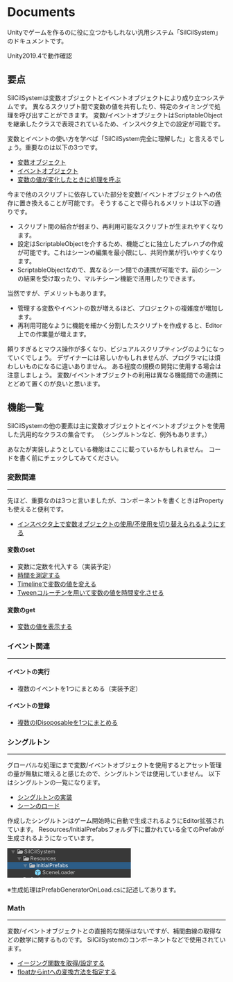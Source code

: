 # Documents

Unityでゲームを作るのに役に立つかもしれない汎用システム「SilCilSystem」のドキュメントです。

Unity2019.4で動作確認

## 要点

SilCilSystemは変数オブジェクトとイベントオブジェクトにより成り立つシステムです。
異なるスクリプト間で変数の値を共有したり、特定のタイミングで処理を呼び出すことができます。
変数/イベントオブジェクトはScriptableObjectを継承したクラスで表現されているため、インスペクタ上での設定が可能です。

変数とイベントの使い方を学べば「SilCilSystem完全に理解した」と言えるでしょう。重要なのは以下の3つです。

- [変数オブジェクト][page:Variable]
- [イベントオブジェクト][page:GameEvent]
- [変数の値が変化したときに処理を呼ぶ][page:OnValueChanged]

今まで他のスクリプトに依存していた部分を変数/イベントオブジェクトへの依存に置き換えることが可能です。
そうすることで得られるメリットは以下の通りです。

- スクリプト間の結合が弱まり、再利用可能なスクリプトが生まれやすくなります。
- 設定はScriptableObjectを介するため、機能ごとに独立したプレハブの作成が可能です。これはシーンの編集を最小限にし、共同作業が行いやすくなります。
- ScriptableObjectなので、異なるシーン間での連携が可能です。前のシーンの結果を受け取ったり、マルチシーン機能で活用したりできます。

当然ですが、デメリットもあります。

- 管理する変数やイベントの数が増えるほど、プロジェクトの複雑度が増加します。
- 再利用可能なように機能を細かく分割したスクリプトを作成すると、Editor上での作業量が増えます。

頼りすぎるとマウス操作が多くなり、ビジュアルスクリプティングのようになっていくでしょう。
デザイナーには易しいかもしれませんが、プログラマには煩わしいものになるに違いありません。
ある程度の規模の開発に使用する場合は注意しましょう。
変数/イベントオブジェクトの利用は異なる機能間での連携にとどめて置くのが良いと思います。

## 機能一覧

SilCilSystemの他の要素は主に変数オブジェクトとイベントオブジェクトを使用した汎用的なクラスの集合です。
（シングルトンなど、例外もあります。）

あなたが実装しようとしている機能はここに載っているかもしれません。
コードを書く前にチェックしてみてください。

### 変数関連

---

先ほど、重要なのは3つと言いましたが、コンポーネントを書くときはPropertyも使えると便利です。

- [インスペクタ上で変数オブジェクトの使用/不使用を切り替えられるようにする][page:Property]

#### 変数のset

- 変数に定数を代入する（実装予定）
- [時間を測定する][page:Timer]
- [Timelineで変数の値を変える][page:ChangeValueInTimeline]
- [Tweenコルーチンを用いて変数の値を時間変化させる][page:TweenVariableCoroutine]

#### 変数のget

- [変数の値を表示する][page:DisplayVariables]

### イベント関連

---

#### イベントの実行

- 複数のイベントを1つにまとめる（実装予定）

#### イベントの登録

- [複数のIDisoposableを1つにまとめる][page:CompositeDisposable]

### シングルトン

---

グローバルな処理にまで変数/イベントオブジェクトを使用するとアセット管理の量が無駄に増えると感じたので、シングルトンでは使用していません。
以下はシングルトンの一覧になります。

- [シングルトンの実装][page:SingletonMonoBehaviour]
- [シーンのロード][page:SceneLoader]

作成したシングルトンはゲーム開始時に自動で生成されるようにEditor拡張されています。
Resources/InitialPrefabsフォルダ下に置かれている全てのPrefabが生成されるようになっています。

![InitialPrefabs][fig:InitialPrefabs]

※生成処理はPrefabGeneratorOnLoad.csに記述してあります。

### Math

---

変数/イベントオブジェクトとの直接的な関係はないですが、補間曲線の取得などの数学に関するものです。
SilCilSystemのコンポーネントなどで使用されています。

- [イージング関数を取得/設定する][page:InterpolationCurve]
- [floatからintへの変換方法を指定する][page:FloatToInt]

<!--- 参照 --->
<!--- 要点 --->
[page:Variable]: Variables/Variable.md
[page:GameEvent]: Variables/GameEvent.md
[page:OnValueChanged]: Variables/OnValueChanged.md

[page:Property]: Variables/Properties/Property.md

<!--- 変数set --->
[page:Timer]: Templates/NotYet.md
[page:ChangeValueInTimeline]: Variables/Timeline/ChangeVariableInTimeline.md
[page:TweenVariableCoroutine]: Variables/Tween/TweenVaraiableCotoutine.md

<!--- 変数get --->
[page:DisplayVariables]: Components/Views/DisplayVariables.md

<!--- イベント登録 --->
[page:CompositeDisposable]: Variables/IDisposable/CompositeDisposable.md

<!--- シングルトン --->
[page:SingletonMonoBehaviour]: Singletons/SingletonMonoBehaviour.md
[page:SceneLoader]: Singletons/SceneLoader.md

[fig:InitialPrefabs]: Figures/InitialPrefabs.png

<!--- Math --->
[page:InterpolationCurve]: Templates/NotYet.md
[page:FloatToInt]: Templates/NotYet.md
